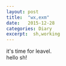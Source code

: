 ```yaml
---
layout: post
title:  "wx,exm"
date:   2015-12-28
categories: Diary
excerpt:  sh,working
---
```

it's time for leavel.
<br>
hello sh!
